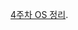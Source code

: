 [4주차 OS 정리](https://www.notion.so/6-Chapter6-Synchronization-Tools-8063fe92f2084bdeaa2807cd83336082).
